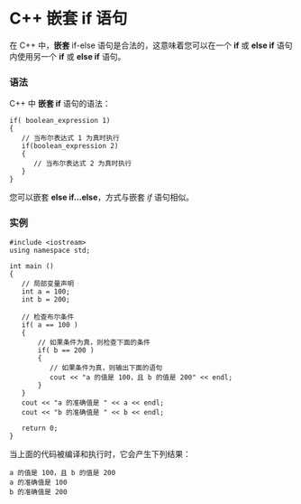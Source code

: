 # C++ 嵌套 if 语句

在 C++ 中，**嵌套** if-else 语句是合法的，这意味着您可以在一个 **if** 或 **else if** 语句内使用另一个 **if** 或 **else if** 语句。

### 语法

C++ 中 **嵌套 if** 语句的语法：

~~~
if( boolean_expression 1)
{
   // 当布尔表达式 1 为真时执行
   if(boolean_expression 2)
   {
      // 当布尔表达式 2 为真时执行
   }
}

~~~

您可以嵌套 **else if...else**，方式与嵌套 *if* 语句相似。

### 实例

~~~
#include <iostream>
using namespace std;
 
int main ()
{
   // 局部变量声明
   int a = 100;
   int b = 200;
 
   // 检查布尔条件
   if( a == 100 )
   {
       // 如果条件为真，则检查下面的条件
       if( b == 200 )
       {
          // 如果条件为真，则输出下面的语句
          cout << "a 的值是 100，且 b 的值是 200" << endl;
       }
   }
   cout << "a 的准确值是 " << a << endl;
   cout << "b 的准确值是 " << b << endl;
 
   return 0;
}

~~~

当上面的代码被编译和执行时，它会产生下列结果：

~~~
a 的值是 100，且 b 的值是 200
a 的准确值是 100
b 的准确值是 200

~~~